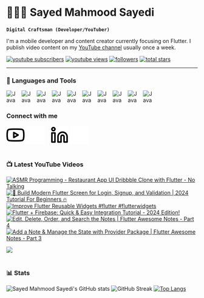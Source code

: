 # 👨🏻‍💻 Sayed Mahmood Sayedi

**`Digital Craftsman (Developer/YouTuber)`**

I'm a mobile developer and content creator currently focusing on Flutter. I publish video content on my [YouTube channel](https://www.youtube.com/@sm-sayedi?sub_confirmation=1) usually once a week.

   <p align="left">
      <a href="https://www.youtube.com/@sm-sayedi?sub_confirmation=1">
         <img alt="youtube subscribers" title="Subscribe to my YouTube channel" src="https://custom-icon-badges.demolab.com/youtube/channel/subscribers/UCENW7Isymv1R7Q6zVDDtteg?color=%23E05D44&label=SUBSCRIBE&logo=video&logoColor=white&style=for-the-badge&labelColor=CE4630"/></a> 
      <a href="https://www.youtube.com/@sm-sayedi">
         <img alt="youtube views" title="YouTube views" src="https://custom-icon-badges.demolab.com/youtube/channel/views/UCENW7Isymv1R7Q6zVDDtteg?color=%23E1AD0E&logo=eye&logoColor=white&style=for-the-badge&labelColor=C79600"/></a> 
      <a href="https://github.com/sm-sayedi?tab=followers">
         <img alt="followers" title="Follow me on Github" src="https://custom-icon-badges.demolab.com/github/followers/sm-sayedi?color=236ad3&labelColor=1155ba&style=for-the-badge&logo=person-add&label=Follow&logoColor=white"/></a>
      <a href="https://github.com/sm-sayedi?tab=repositories&sort=stargazers">
         <img alt="total stars" title="Total stars on GitHub" src="https://custom-icon-badges.demolab.com/github/stars/sm-sayedi?color=55960c&style=for-the-badge&labelColor=488207&logo=star"/></a>
   </p>

---

### 🧰 Languages and Tools

<img align="left" alt="Java" width="30px" style="padding-right:10px;" src="https://cdn.jsdelivr.net/gh/devicons/devicon/icons/flutter/flutter-original.svg"/>
<img align="left" alt="Java" width="30px" style="padding-right:10px;" src="https://cdn.jsdelivr.net/gh/devicons/devicon/icons/dart/dart-original.svg"/>
<img align="left" alt="Java" width="30px" style="padding-right:10px;" src="https://cdn.jsdelivr.net/gh/devicons/devicon/icons/vscode/vscode-original.svg"/>
<img align="left" alt="Java" width="30px" style="padding-right:10px;" src="https://cdn.jsdelivr.net/gh/devicons/devicon/icons/firebase/firebase-plain.svg"/>
<img align="left" alt="Java" width="30px" style="padding-right:10px;" src="https://cdn.jsdelivr.net/gh/devicons/devicon/icons/java/java-original.svg"/>
<img align="left" alt="Java" width="30px" style="padding-right:10px;" src="https://cdn.jsdelivr.net/gh/devicons/devicon/icons/mysql/mysql-original.svg"/>
<img align="left" alt="Java" width="30px" style="padding-right:10px;" src="https://cdn.jsdelivr.net/gh/devicons/devicon/icons/sqlite/sqlite-original.svg"/>
<img align="left" alt="Java" width="30px" style="padding-right:10px;" src="https://cdn.jsdelivr.net/gh/devicons/devicon/icons/git/git-original.svg"/>
<img align="left" alt="Java" width="30px" style="padding-right:10px;" src="https://cdn.jsdelivr.net/gh/devicons/devicon/icons/github/github-original.svg"/>
<img align="left" alt="Java" width="30px" style="padding-right:10px;" src="https://cdn.jsdelivr.net/gh/devicons/devicon/icons/figma/figma-original.svg"/>
<br/>
<br/>

### Connect with me

[![website](./img/youtube-light.svg)](https://youtube.com/@sm-sayedi#gh-light-mode-only)
[![website](./img/youtube-dark.svg)](https://youtube.com/@sm-sayedi#gh-dark-mode-only)
&nbsp;&nbsp;
[![website](./img/linkedin-light.svg)](https://linkedin.com/in/sm-sayedi#gh-light-mode-only)
[![website](./img/linkedin-dark.svg)](https://linkedin.com/in/sm-sayedi#gh-dark-mode-only)
&nbsp;&nbsp;

#

### 📺 Latest YouTube Videos

<!-- BEGIN YOUTUBE-CARDS -->
[![ASMR Programming - Restaurant App UI Dribbble Clone with Flutter - No Talking](https://ytcards.demolab.com/?id=XGX5mvnuSfE&title=ASMR+Programming+-+Restaurant+App+UI+Dribbble+Clone+with+Flutter+-+No+Talking&lang=en&timestamp=1707976224&background_color=%230d1117&title_color=%23ffffff&stats_color=%23dedede&max_title_lines=1&width=250&border_radius=5 "ASMR Programming - Restaurant App UI Dribbble Clone with Flutter - No Talking")](https://www.youtube.com/watch?v=XGX5mvnuSfE)
[![📱 Build Modern Flutter Screen for Login, Signup, and Validation | 2024 Tutorial For Beginners 🔥](https://ytcards.demolab.com/?id=so74QUTUmdE&title=%F0%9F%93%B1+Build+Modern+Flutter+Screen+for+Login%2C+Signup%2C+and+Validation+%7C+2024+Tutorial+For+Beginners+%F0%9F%94%A5&lang=en&timestamp=1706775293&background_color=%230d1117&title_color=%23ffffff&stats_color=%23dedede&max_title_lines=1&width=250&border_radius=5 "📱 Build Modern Flutter Screen for Login, Signup, and Validation | 2024 Tutorial For Beginners 🔥")](https://www.youtube.com/watch?v=so74QUTUmdE)
[![Improve Flutter Reusable Widgets #flutter #flutterwidgets](https://ytcards.demolab.com/?id=rc5NM-ePVj8&title=Improve+Flutter+Reusable+Widgets+%23flutter+%23flutterwidgets&lang=en&timestamp=1706388935&background_color=%230d1117&title_color=%23ffffff&stats_color=%23dedede&max_title_lines=1&width=250&border_radius=5 "Improve Flutter Reusable Widgets #flutter #flutterwidgets")](https://www.youtube.com/watch?v=rc5NM-ePVj8)
[![Flutter + Firebase: Quick & Easy Integration Tutorial - 2024 Edition!](https://ytcards.demolab.com/?id=q629zgx2BYo&title=Flutter+%2B+Firebase%3A+Quick+%26+Easy+Integration+Tutorial+-+2024+Edition%21&lang=en&timestamp=1706169601&background_color=%230d1117&title_color=%23ffffff&stats_color=%23dedede&max_title_lines=1&width=250&border_radius=5 "Flutter + Firebase: Quick & Easy Integration Tutorial - 2024 Edition!")](https://www.youtube.com/watch?v=q629zgx2BYo)
[![Edit, Delete, Order, and Search the Notes | Flutter Awesome Notes - Part 4](https://ytcards.demolab.com/?id=yW9jtWGHmuE&title=Edit%2C+Delete%2C+Order%2C+and+Search+the+Notes+%7C+Flutter+Awesome+Notes+-+Part+4&lang=en&timestamp=1705570711&background_color=%230d1117&title_color=%23ffffff&stats_color=%23dedede&max_title_lines=1&width=250&border_radius=5 "Edit, Delete, Order, and Search the Notes | Flutter Awesome Notes - Part 4")](https://www.youtube.com/watch?v=yW9jtWGHmuE)
[![Add a Note & Manage the State with Provider Package | Flutter Awesome Notes - Part 3](https://ytcards.demolab.com/?id=mW_zvHQDd0I&title=Add+a+Note+%26+Manage+the+State+with+Provider+Package+%7C+Flutter+Awesome+Notes+-+Part+3&lang=en&timestamp=1704943082&background_color=%230d1117&title_color=%23ffffff&stats_color=%23dedede&max_title_lines=1&width=250&border_radius=5 "Add a Note & Manage the State with Provider Package | Flutter Awesome Notes - Part 3")](https://www.youtube.com/watch?v=mW_zvHQDd0I)
<!-- END YOUTUBE-CARDS -->

[<img src="https://custom-icon-badges.demolab.com/badge/-Subscribe%20For%20More-red?style=for-the-badge&logo=video&logoColor=white"/>](https://www.youtube.com/@sm-sayedi?sub_confirmation=1)

#

### 📊 Stats

![Sayed Mahmood Sayedi's GitHub stats](https://github-readme-stats.vercel.app/api?username=sm-sayedi&theme=shadow_blue&show_icons=true)
![GitHub Streak](https://streak-stats.demolab.com?user=sm-sayedi&theme=shadow_blue&border_radius=4.5)
[![Top Langs](https://github-readme-stats.vercel.app/api/top-langs/?username=sm-sayedi&layout=compact&theme=shadow_blue)](https://github.com/anuraghazra/github-readme-stats)


<!-- <img alt="Coding" width="400" src="https://miro.medium.com/v2/resize:fit:720/format:webp/0*7Q3yvSIv_t0ioJ-Z.gif"/>-->
